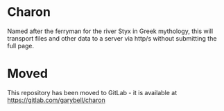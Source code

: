 # Charon
Named after the ferryman for the river Styx in Greek mythology, this will transport files and other data to a server via http/s without submitting the full page.

# Moved
This repository has been moved to GitLab - it is available at https://gitlab.com/garybell/charon
